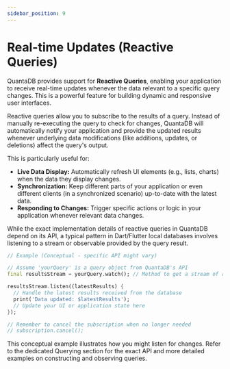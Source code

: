 ```yaml
---
sidebar_position: 9
---
```


# Real-time Updates (Reactive Queries)

QuantaDB provides support for **Reactive Queries**, enabling your application to receive real-time updates whenever the data relevant to a specific query changes. This is a powerful feature for building dynamic and responsive user interfaces.

Reactive queries allow you to subscribe to the results of a query. Instead of manually re-executing the query to check for changes, QuantaDB will automatically notify your application and provide the updated results whenever underlying data modifications (like additions, updates, or deletions) affect the query's output.

This is particularly useful for:

- **Live Data Display:** Automatically refresh UI elements (e.g., lists, charts) when the data they display changes.
- **Synchronization:** Keep different parts of your application or even different clients (in a synchronized scenario) up-to-date with the latest data.
- **Responding to Changes:** Trigger specific actions or logic in your application whenever relevant data changes.

While the exact implementation details of reactive queries in QuantaDB depend on its API, a typical pattern in Dart/Flutter local databases involves listening to a stream or observable provided by the query result.

```dart
// Example (Conceptual - specific API might vary)

// Assume 'yourQuery' is a query object from QuantaDB's API
final resultsStream = yourQuery.watch(); // Method to get a stream of results

resultsStream.listen((latestResults) {
  // Handle the latest results received from the database
  print('Data updated: $latestResults');
  // Update your UI or application state here
});

// Remember to cancel the subscription when no longer needed
// subscription.cancel();
```

This conceptual example illustrates how you might listen for changes. Refer to the dedicated Querying section for the exact API and more detailed examples on constructing and observing queries. 